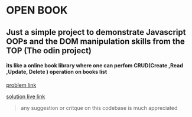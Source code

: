 # OPEN BOOK


## Just a simple project to demonstrate Javascript OOPs and the DOM manipulation skills from the TOP (The odin project) 

#### its like a online book library where one can perfom CRUD(Create ,Read ,Update, Delete ) operation on books list
[problem link](https://www.theodinproject.com/lessons/node-path-javascript-library)

[solution live link]()

>any suggestion or critque on this codebase is much appreciated




